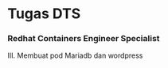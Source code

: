# **Tugas DTS**

### Redhat Containers Engineer Specialist


III. Membuat pod Mariadb dan wordpress

